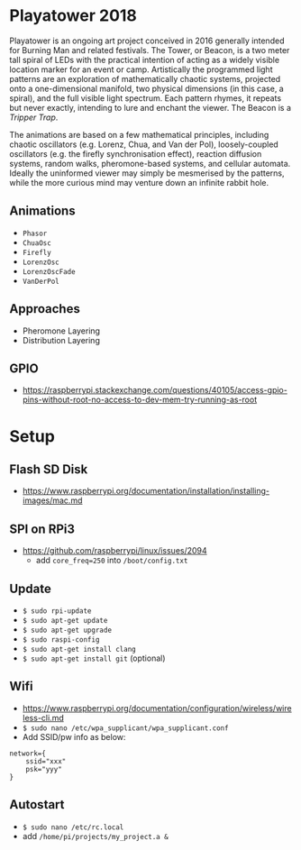 # Playatower 2018

Playatower is an ongoing art project conceived in 2016 generally intended for Burning Man and related festivals. The Tower, or Beacon, is a two meter tall spiral of LEDs with the practical intention of acting as a widely visible location marker for an event or camp. Artistically the programmed light patterns are an exploration of mathematically chaotic systems, projected onto a one-dimensional manifold, two physical dimensions (in this case, a spiral), and the full visible light spectrum. Each pattern rhymes, it repeats but never exactly, intending to lure and enchant the viewer. The Beacon is a _Tripper Trap_.

The animations are based on a few mathematical principles, including chaotic oscillators (e.g. Lorenz, Chua, and Van der Pol), loosely-coupled oscillators (e.g. the firefly synchronisation effect), reaction diffusion systems, random walks, pheromone-based systems, and cellular automata. Ideally the uninformed viewer may simply be mesmerised by the patterns, while the more curious mind may venture down an infinite rabbit hole.

## Animations
* `Phasor`
* `ChuaOsc`
* `Firefly`
* `LorenzOsc`
* `LorenzOscFade`
* `VanDerPol`

## Approaches
* Pheromone Layering
* Distribution Layering

## GPIO
* https://raspberrypi.stackexchange.com/questions/40105/access-gpio-pins-without-root-no-access-to-dev-mem-try-running-as-root

# Setup

## Flash SD Disk
* https://www.raspberrypi.org/documentation/installation/installing-images/mac.md

## SPI on RPi3
* https://github.com/raspberrypi/linux/issues/2094
  * add `core_freq=250` into `/boot/config.txt`

## Update
* `$ sudo rpi-update`
* `$ sudo apt-get update`
* `$ sudo apt-get upgrade`
* `$ sudo raspi-config`
* `$ sudo apt-get install clang`
* `$ sudo apt-get install git` (optional)

## Wifi
* https://www.raspberrypi.org/documentation/configuration/wireless/wireless-cli.md
* `$ sudo nano /etc/wpa_supplicant/wpa_supplicant.conf`
* Add SSID/pw info as below:
```
network={
    ssid="xxx"
    psk="yyy"
}
```

## Autostart
* `$ sudo nano /etc/rc.local`
* add `/home/pi/projects/my_project.a &`
